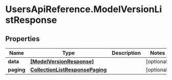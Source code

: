 # UsersApiReference.ModelVersionListResponse

## Properties

Name | Type | Description | Notes
------------ | ------------- | ------------- | -------------
**data** | [**[ModelVersionResponse]**](ModelVersionResponse.md) |  | [optional] 
**paging** | [**CollectionListResponsePaging**](CollectionListResponsePaging.md) |  | [optional] 


